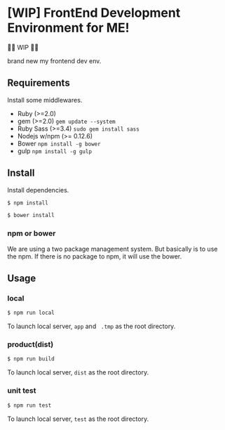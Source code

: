 # [WIP] FrontEnd Development Environment for ME!

🚧👷 WIP 👷🚧

brand new my frontend dev env.

## Requirements
Install some middlewares.

* Ruby (>=2.0)
* gem (>=2.0) `gem update --system`
* Ruby Sass (>=3.4) `sudo gem install sass`
* Nodejs w/npm (>= 0.12.6)
* Bower `npm install -g bower`
* gulp `npm install -g gulp`

## Install

Install dependencies.

```sh
$ npm install
```
```sh
$ bower install
```

### npm or bower
We are using a two package management system. But basically is to use the npm.
If there is no package to npm, it will use the bower.

## Usage

### local
```sh
$ npm run local
```
To launch local server, `app` and ` .tmp` as the root directory.

### product(dist)
```sh
$ npm run build
```
To launch local server, `dist` as the root directory.

### unit test
```sh
$ npm run test
```
To launch local server, `test` as the root directory.
